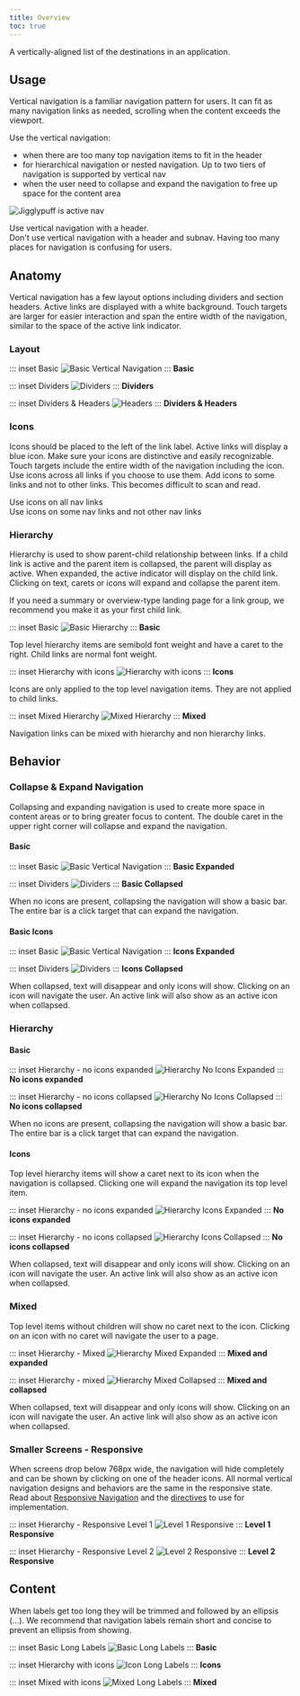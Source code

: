 ```yaml
---
title: Overview
toc: true
---
```


A vertically-aligned list of the destinations in an application.

## Usage

Vertical navigation is a familiar navigation pattern for users. It can fit as many navigation links as needed, scrolling when the content exceeds the viewport.

Use the vertical navigation:

- when there are too many top navigation items to fit in the header
- for hierarchical navigation or nested navigation. Up to two tiers of navigation is supported by vertical nav
- when the user need to collapse and expand the navigation to free up space for the content area

<div class="clr-row">

![Jigglypuff is active nav](/images/components/vertical-nav/jigglypuff.png)

</div>

<div class="clr-row">

<div class="clr-col-sm-12 clr-col-lg-6 doc-do">
<ClrImage class="doc-example" title="Use vertical navigation with a header" src="/images/components/vertical-nav/do-header.png" align="center" />
Use vertical navigation with a header.
</div>

<div class="clr-col-sm-12 clr-col-lg-6 doc-dont">
<ClrImage class="doc-example" title="Don't use vertical navigation with a header and subnav" src="/images/components/vertical-nav/dont-subnav.png" align="center" />
Don't use vertical navigation with a header and subnav. Having too many places for navigation is confusing for users.
</div>

</div>

## Anatomy

Vertical navigation has a few layout options including dividers and section headers. Active links are displayed with a white background. Touch targets are larger for easier interaction and span the entire width of the navigation, similar to the space of the active link indicator.

### Layout

<div class="clr-row">

<div class="clr-col-12 clr-col-md-4">

::: inset Basic
![Basic Vertical Navigation](/images/components/vertical-nav/basic.png)
:::
**Basic**

</div>
<div class="clr-col-12 clr-col-md-4">

::: inset Dividers
![Dividers](/images/components/vertical-nav/divider.png)
:::
**Dividers**

</div>
<div class="clr-col-12 clr-col-md-4">

::: inset Dividers & Headers
![Headers](/images/components/vertical-nav/header.png)
:::
**Dividers & Headers**

</div>
</div>

### Icons

Icons should be placed to the left of the link label. Active links will display a blue icon. Make sure your icons are distinctive and easily recognizable. Touch targets include the entire width of the navigation including the icon.
Use icons across all links if you choose to use them. Add icons to some links and not to other links. This becomes difficult to scan and read.

<div class="clr-row">

<div class="clr-col-sm-12 clr-col-lg-6 doc-do">
<ClrImage class="doc-example" title="Use icons on all nav links" src="/images/components/vertical-nav/icons-do.png" align="center" />
Use icons on all nav links
</div>

<div class="clr-col-sm-12 clr-col-lg-6 doc-dont">
<ClrImage class="doc-example" title="Use icons on some nav links and not other nav links" src="/images/components/vertical-nav/icons-dont.png" align="center" />
Use icons on some nav links and not other nav links
</div>

</div>

### Hierarchy

Hierarchy is used to show parent-child relationship between links. If a child link is active and the parent item is collapsed, the parent will display as active. When expanded, the active indicator will display on the child link. Clicking on text, carets or icons will expand and collapse the parent item.

<div cds-layout="pl@md:sm" class="alert alert-warning">
    <div class="alert-items">
        <div class="alert-item static" role="alert">
            <div class="alert-icon-wrapper">
                <clr-icon class="alert-icon" shape="exclamation-circle"></clr-icon>
            </div>
            <span class="alert-text">
                If you need a summary or overview-type landing page for a link group, we recommend you make it as your first child link.
            </span>
        </div>
    </div>
</div>

<div class="clr-row">

<div class="clr-col-12 clr-col-md-4">

::: inset Basic
![Basic Hierarchy](/images/components/vertical-nav/basic-hierarchy.png)
:::
**Basic**

Top level hierarchy items are semibold font weight and have a caret to the right. Child links are normal font weight.

</div>
<div class="clr-col-12 clr-col-md-4">

::: inset Hierarchy with icons
![Hierarchy with icons](/images/components/vertical-nav/icons-hierarchy.png)
:::
**Icons**

Icons are only applied to the top level navigation items. They are not applied to child links.

</div>
<div class="clr-col-12 clr-col-md-4">

::: inset Mixed Hierarchy
![Mixed Hierarchy](/images/components/vertical-nav/mixed-hierarchy.png)
:::
**Mixed**

Navigation links can be mixed with hierarchy and non hierarchy links.

</div>
</div>

## Behavior

### Collapse & Expand Navigation

Collapsing and expanding navigation is used to create more space in content areas or to bring greater focus to content. The double caret in the upper right corner will collapse and expand the navigation.

#### Basic

<div class="clr-row">

<div class="clr-col-12 clr-col-md-6">

::: inset Basic
![Basic Vertical Navigation](/images/components/vertical-nav/basic-expanded.png)
:::
**Basic Expanded**

</div>
<div class="clr-col-12 clr-col-md-6">

::: inset Dividers
![Dividers](/images/components/vertical-nav/basic-collapsed.png)
:::
**Basic Collapsed**

When no icons are present, collapsing the navigation will show a basic bar. The entire bar is a click target that can expand the navigation.

</div>
</div>

#### Basic Icons

<div class="clr-row">

<div class="clr-col-12 clr-col-md-6">

::: inset Basic
![Basic Vertical Navigation](/images/components/vertical-nav/icons-expanded.png)
:::
**Icons Expanded**

</div>
<div class="clr-col-12 clr-col-md-6">

::: inset Dividers
![Dividers](/images/components/vertical-nav/icons-collapsed.png)
:::
**Icons Collapsed**

When collapsed, text will disappear and only icons will show. Clicking on an icon will navigate the user. An active link will also show as an active icon when collapsed.

</div>
</div>

### Hierarchy

#### Basic

<div class="clr-row">

<div class="clr-col-12 clr-col-md-6">

::: inset Hierarchy - no icons expanded
![Hierarchy No Icons Expanded](/images/components/vertical-nav/hierarchy-no-icons-expanded.png)
:::
**No icons expanded**

</div>
<div class="clr-col-12 clr-col-md-6">

::: inset Hierarchy - no icons collapsed
![Hierarchy No Icons Collapsed](/images/components/vertical-nav/hierarchy-no-icons-collapsed.png)
:::
**No icons collapsed**

When no icons are present, collapsing the navigation will show a basic bar. The entire bar is a click target that can expand the navigation.

</div>
</div>

#### Icons

Top level hierarchy items will show a caret next to its icon when the navigation is collapsed. Clicking one will expand the navigation its top level item.

<div class="clr-row">

<div class="clr-col-12 clr-col-md-6">

::: inset Hierarchy - no icons expanded
![Hierarchy Icons Expanded](/images/components/vertical-nav/hierarchy-icons-expanded.png)
:::
**No icons expanded**

</div>
<div class="clr-col-12 clr-col-md-6">

::: inset Hierarchy - no icons collapsed
![Hierarchy Icons Collapsed](/images/components/vertical-nav/hierarchy-icons-collapsed.png)
:::
**No icons collapsed**

When collapsed, text will disappear and only icons will show. Clicking on an icon will navigate the user. An active link will also show as an active icon when collapsed.

</div>
</div>

### Mixed

Top level items without children will show no caret next to the icon. Clicking on an icon with no caret will navigate the user to a page.

<div class="clr-row">

<div class="clr-col-12 clr-col-md-6">

::: inset Hierarchy - Mixed
![Hierarchy Mixed Expanded](/images/components/vertical-nav/hierarchy-mixed-expanded.png)
:::
**Mixed and expanded**

</div>
<div class="clr-col-12 clr-col-md-6">

::: inset Hierarchy - mixed
![Hierarchy Mixed Collapsed](/images/components/vertical-nav/hierarchy-mixed-collapsed.png)
:::
**Mixed and collapsed**

When collapsed, text will disappear and only icons will show. Clicking on an icon will navigate the user. An active link will also show as an active icon when collapsed.

</div>
</div>

### Smaller Screens - Responsive

When screens drop below 768px wide, the navigation will hide completely and can be shown by clicking on one of the header icons. All normal vertical navigation designs and behaviors are the same in the responsive state. Read about [Responsive Navigation](/foundation/navigation/#responsive-navigation) and the [directives](/foundation/navigation/api.html#clrheader-clrmaincontainer-clrnavlevel) to use for implementation.

<div class="clr-row">

<div class="clr-col-12 clr-col-md-6">

::: inset Hierarchy - Responsive Level 1
![Level 1 Responsive](/images/components/vertical-nav/responsive-level-1.png)
:::
**Level 1 Responsive**

</div>
<div class="clr-col-12 clr-col-md-6">

::: inset Hierarchy - Responsive Level 2
![Level 2 Responsive](/images/components/vertical-nav/responsive-level-2.png)
:::
**Level 2 Responsive**

</div>
</div>

## Content

When labels get too long they will be trimmed and followed by an ellipsis (…). We recommend that navigation labels remain short and concise to prevent an ellipsis from showing.

<div class="clr-row">

<div class="clr-col-12 clr-col-md-4">

::: inset Basic Long Labels
![Basic Long Labels](/images/components/vertical-nav/basic-long-labels.png)
:::
**Basic**

</div>
<div class="clr-col-12 clr-col-md-4">

::: inset Hierarchy with icons
![Icon Long Labels](/images/components/vertical-nav/icon-long-labels.png)
:::
**Icons**

</div>

<div class="clr-col-12 clr-col-md-4">

::: inset Mixed with icons
![Mixed Long Labels](/images/components/vertical-nav/mixed-long-labels.png)
:::
**Mixed**

</div>

</div>
